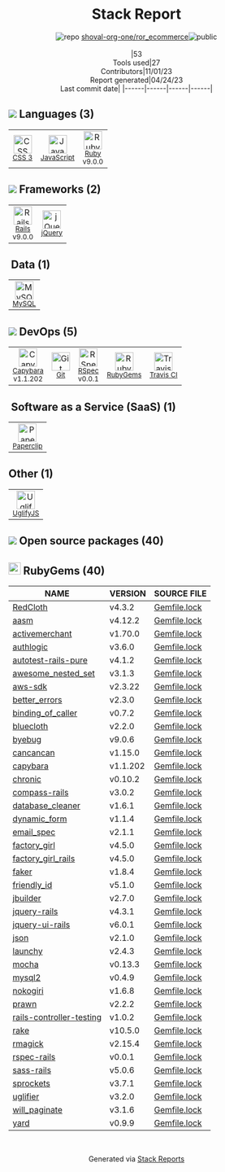 <div align="center">

# Stack Report
![](https://img.stackshare.io/repo.svg "repo") [shoval-org-one/ror_ecommerce](https://github.com/shoval-org-one/ror_ecommerce)![](https://img.stackshare.io/public_badge.svg "public")
<br/><br/>
|53<br/>Tools used|27<br/>Contributors|11/01/23 <br/>Report generated|04/24/23<br/>Last commit date|
|------|------|------|------|
</div>

## <img src='https://img.stackshare.io/languages.svg'/> Languages (3)
<table><tr>
  <td align='center'>
  <img width='36' height='36' src='https://img.stackshare.io/service/6727/css.png' alt='CSS 3'>
  <br>
  <sub><a href="https://developer.mozilla.org/en-US/docs/Web/CSS/CSS3">CSS 3</a></sub>
  <br>
  <sub></sub>
</td>

<td align='center'>
  <img width='36' height='36' src='https://img.stackshare.io/service/1209/javascript.jpeg' alt='JavaScript'>
  <br>
  <sub><a href="https://developer.mozilla.org/en-US/docs/Web/JavaScript">JavaScript</a></sub>
  <br>
  <sub></sub>
</td>

<td align='center'>
  <img width='36' height='36' src='https://img.stackshare.io/service/989/ruby.png' alt='Ruby'>
  <br>
  <sub><a href="https://www.ruby-lang.org">Ruby</a></sub>
  <br>
  <sub>v9.0.0</sub>
</td>

</tr>
</table>

## <img src='https://img.stackshare.io/frameworks.svg'/> Frameworks (2)
<table><tr>
  <td align='center'>
  <img width='36' height='36' src='https://img.stackshare.io/service/990/x57_Lorv.png' alt='Rails'>
  <br>
  <sub><a href="http://rubyonrails.org/">Rails</a></sub>
  <br>
  <sub>v9.0.0</sub>
</td>

<td align='center'>
  <img width='36' height='36' src='https://img.stackshare.io/service/1021/lxEKmMnB_400x400.jpg' alt='jQuery'>
  <br>
  <sub><a href="http://jquery.com/">jQuery</a></sub>
  <br>
  <sub></sub>
</td>

</tr>
</table>

## <img src=''/> Data (1)
<table><tr>
  <td align='center'>
  <img width='36' height='36' src='https://img.stackshare.io/service/1025/logo-mysql-170x170.png' alt='MySQL'>
  <br>
  <sub><a href="http://www.mysql.com">MySQL</a></sub>
  <br>
  <sub></sub>
</td>

</tr>
</table>

## <img src='https://img.stackshare.io/devops.svg'/> DevOps (5)
<table><tr>
  <td align='center'>
  <img width='36' height='36' src='https://img.stackshare.io/service/2595/capybara.png' alt='Capybara'>
  <br>
  <sub><a href="http://jnicklas.github.io/capybara/">Capybara</a></sub>
  <br>
  <sub>v1.1.202</sub>
</td>

<td align='center'>
  <img width='36' height='36' src='https://img.stackshare.io/service/1046/git.png' alt='Git'>
  <br>
  <sub><a href="http://git-scm.com/">Git</a></sub>
  <br>
  <sub></sub>
</td>

<td align='center'>
  <img width='36' height='36' src='https://img.stackshare.io/service/2539/logo.png' alt='RSpec'>
  <br>
  <sub><a href="https://rspec.info/">RSpec</a></sub>
  <br>
  <sub>v0.0.1</sub>
</td>

<td align='center'>
  <img width='36' height='36' src='https://img.stackshare.io/service/12795/5jL6-BA5_400x400.jpeg' alt='RubyGems'>
  <br>
  <sub><a href="https://rubygems.org/">RubyGems</a></sub>
  <br>
  <sub></sub>
</td>

<td align='center'>
  <img width='36' height='36' src='https://img.stackshare.io/service/460/Lu6cGu0z_400x400.png' alt='Travis CI'>
  <br>
  <sub><a href="http://travis-ci.com/">Travis CI</a></sub>
  <br>
  <sub></sub>
</td>

</tr>
</table>

## <img src=''/> Software as a Service (SaaS) (1)
<table><tr>
  <td align='center'>
  <img width='36' height='36' src='https://img.stackshare.io/service/2542/AqsQWFu-_400x400.jpg' alt='Paperclip'>
  <br>
  <sub><a href="https://github.com/thoughtbot/paperclip">Paperclip</a></sub>
  <br>
  <sub></sub>
</td>

</tr>
</table>

## Other (1)
<table><tr>
  <td align='center'>
  <img width='36' height='36' src='https://img.stackshare.io/service/2203/default_9058af6f02375a99f634f537d727e32df92ac262.png' alt='UglifyJS'>
  <br>
  <sub><a href="http://lisperator.net/uglifyjs/">UglifyJS</a></sub>
  <br>
  <sub></sub>
</td>

</tr>
</table>


## <img src='https://img.stackshare.io/group.svg' /> Open source packages (40)</h2>

## <img width='24' height='24' src='https://img.stackshare.io/service/12795/5jL6-BA5_400x400.jpeg'/> RubyGems (40)

|NAME|VERSION|SOURCE FILE|
|------|------|------|
|[RedCloth](http://redcloth.org)|v4.3.2|[Gemfile.lock](https://github.com/shoval-org-one/ror_ecommerce/blob/master/Gemfile.lock)|
|[aasm](https://github.com/aasm/aasm)|v4.12.2|[Gemfile.lock](https://github.com/shoval-org-one/ror_ecommerce/blob/master/Gemfile.lock)|
|[activemerchant](http://activemerchant.org/)|v1.70.0|[Gemfile.lock](https://github.com/shoval-org-one/ror_ecommerce/blob/master/Gemfile.lock)|
|[authlogic](http://github.com/binarylogic/authlogic)|v3.6.0|[Gemfile.lock](https://github.com/shoval-org-one/ror_ecommerce/blob/master/Gemfile.lock)|
|[autotest-rails-pure](http://github.com/grosser/autotest-rails)|v4.1.2|[Gemfile.lock](https://github.com/shoval-org-one/ror_ecommerce/blob/master/Gemfile.lock)|
|[awesome_nested_set](http://github.com/collectiveidea/awesome_nested_set)|v3.1.3|[Gemfile.lock](https://github.com/shoval-org-one/ror_ecommerce/blob/master/Gemfile.lock)|
|[aws-sdk](http://github.com/aws/aws-sdk-ruby)|v2.3.22|[Gemfile.lock](https://github.com/shoval-org-one/ror_ecommerce/blob/master/Gemfile.lock)|
|[better_errors](https://github.com/BetterErrors/better_errors)|v2.3.0|[Gemfile.lock](https://github.com/shoval-org-one/ror_ecommerce/blob/master/Gemfile.lock)|
|[binding_of_caller](http://github.com/banister/binding_of_caller)|v0.7.2|[Gemfile.lock](https://github.com/shoval-org-one/ror_ecommerce/blob/master/Gemfile.lock)|
|[bluecloth](http://deveiate.org/projects/BlueCloth)|v2.2.0|[Gemfile.lock](https://github.com/shoval-org-one/ror_ecommerce/blob/master/Gemfile.lock)|
|[byebug](https://github.com/deivid-rodriguez/byebug)|v9.0.6|[Gemfile.lock](https://github.com/shoval-org-one/ror_ecommerce/blob/master/Gemfile.lock)|
|[cancancan](https://github.com/CanCanCommunity/cancancan)|v1.15.0|[Gemfile.lock](https://github.com/shoval-org-one/ror_ecommerce/blob/master/Gemfile.lock)|
|[capybara](https://github.com/teamcapybara/capybara)|v1.1.202|[Gemfile.lock](https://github.com/shoval-org-one/ror_ecommerce/blob/master/Gemfile.lock)|
|[chronic](http://github.com/mojombo/chronic)|v0.10.2|[Gemfile.lock](https://github.com/shoval-org-one/ror_ecommerce/blob/master/Gemfile.lock)|
|[compass-rails](https://github.com/Compass/compass-rails)|v3.0.2|[Gemfile.lock](https://github.com/shoval-org-one/ror_ecommerce/blob/master/Gemfile.lock)|
|[database_cleaner](http://github.com/DatabaseCleaner/database_cleaner)|v1.6.1|[Gemfile.lock](https://github.com/shoval-org-one/ror_ecommerce/blob/master/Gemfile.lock)|
|[dynamic_form](http://codaset.com/joelmoss/dynamic-form)|v1.1.4|[Gemfile.lock](https://github.com/shoval-org-one/ror_ecommerce/blob/master/Gemfile.lock)|
|[email_spec](http://github.com/email-spec/email-spec/)|v2.1.1|[Gemfile.lock](https://github.com/shoval-org-one/ror_ecommerce/blob/master/Gemfile.lock)|
|[factory_girl](https://github.com/thoughtbot/factory_girl)|v4.5.0|[Gemfile.lock](https://github.com/shoval-org-one/ror_ecommerce/blob/master/Gemfile.lock)|
|[factory_girl_rails](http://github.com/thoughtbot/factory_girl_rails)|v4.5.0|[Gemfile.lock](https://github.com/shoval-org-one/ror_ecommerce/blob/master/Gemfile.lock)|
|[faker](https://github.com/faker-ruby/faker)|v1.8.4|[Gemfile.lock](https://github.com/shoval-org-one/ror_ecommerce/blob/master/Gemfile.lock)|
|[friendly_id](https://github.com/norman/friendly_id)|v5.1.0|[Gemfile.lock](https://github.com/shoval-org-one/ror_ecommerce/blob/master/Gemfile.lock)|
|[jbuilder](https://github.com/rails/jbuilder)|v2.7.0|[Gemfile.lock](https://github.com/shoval-org-one/ror_ecommerce/blob/master/Gemfile.lock)|
|[jquery-rails](http://rubygems.org/gems/jquery-rails)|v4.3.1|[Gemfile.lock](https://github.com/shoval-org-one/ror_ecommerce/blob/master/Gemfile.lock)|
|[jquery-ui-rails](https://github.com/joliss/jquery-ui-rails)|v6.0.1|[Gemfile.lock](https://github.com/shoval-org-one/ror_ecommerce/blob/master/Gemfile.lock)|
|[json](http://flori.github.com/json)|v2.1.0|[Gemfile.lock](https://github.com/shoval-org-one/ror_ecommerce/blob/master/Gemfile.lock)|
|[launchy](http://github.com/copiousfreetime/launchy)|v2.4.3|[Gemfile.lock](https://github.com/shoval-org-one/ror_ecommerce/blob/master/Gemfile.lock)|
|[mocha](https://mocha.jamesmead.org)|v0.13.3|[Gemfile.lock](https://github.com/shoval-org-one/ror_ecommerce/blob/master/Gemfile.lock)|
|[mysql2](https://github.com/brianmario/mysql2)|v0.4.9|[Gemfile.lock](https://github.com/shoval-org-one/ror_ecommerce/blob/master/Gemfile.lock)|
|[nokogiri](https://nokogiri.org)|v1.6.8|[Gemfile.lock](https://github.com/shoval-org-one/ror_ecommerce/blob/master/Gemfile.lock)|
|[prawn](http://prawnpdf.org)|v2.2.2|[Gemfile.lock](https://github.com/shoval-org-one/ror_ecommerce/blob/master/Gemfile.lock)|
|[rails-controller-testing](https://github.com/rails/rails-controller-testing)|v1.0.2|[Gemfile.lock](https://github.com/shoval-org-one/ror_ecommerce/blob/master/Gemfile.lock)|
|[rake](https://github.com/ruby/rake)|v10.5.0|[Gemfile.lock](https://github.com/shoval-org-one/ror_ecommerce/blob/master/Gemfile.lock)|
|[rmagick](https://github.com/rmagick/rmagick)|v2.15.4|[Gemfile.lock](https://github.com/shoval-org-one/ror_ecommerce/blob/master/Gemfile.lock)|
|[rspec-rails](https://github.com/rspec/rspec-rails)|v0.0.1|[Gemfile.lock](https://github.com/shoval-org-one/ror_ecommerce/blob/master/Gemfile.lock)|
|[sass-rails](https://github.com/rails/sass-rails)|v5.0.6|[Gemfile.lock](https://github.com/shoval-org-one/ror_ecommerce/blob/master/Gemfile.lock)|
|[sprockets](https://github.com/rails/sprockets)|v3.7.1|[Gemfile.lock](https://github.com/shoval-org-one/ror_ecommerce/blob/master/Gemfile.lock)|
|[uglifier](http://github.com/lautis/uglifier)|v3.2.0|[Gemfile.lock](https://github.com/shoval-org-one/ror_ecommerce/blob/master/Gemfile.lock)|
|[will_paginate](https://github.com/mislav/will_paginate)|v3.1.6|[Gemfile.lock](https://github.com/shoval-org-one/ror_ecommerce/blob/master/Gemfile.lock)|
|[yard](http://yardoc.org)|v0.9.9|[Gemfile.lock](https://github.com/shoval-org-one/ror_ecommerce/blob/master/Gemfile.lock)|

<br/>
<div align='center'>

Generated via [Stack Reports](https://stackshare.io/stack-report)

